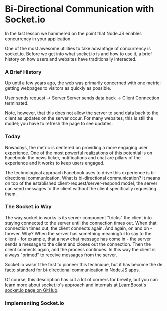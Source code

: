 Bi-Directional Communication with Socket.io
===========================================

In the last lesson we hammered on the point that Node.JS enables concurrency in
your application.

One of the most awesome utilities to take advantage of concurrency is socket.io.
Before we get into what socket.io is and how to use it, a brief history on how
users and websites have traditionally interacted.

### A Brief History

Up until a few years ago, the web was primarily concerned with one metric:
getting webpages to visitors as quickly as possible.

User sends request -> Server
Server sends data back -> Client
Connection terminated.

Note, however, that this does not allow the server to send data back to the
client as updates on the server occur. For many websites, this is still the
model; you have to refresh the page to see updates.

### Today

Nowadays, the metric is centered on providing a more engaging user experience.
One of the most powerful realizations of this potential is on Facebook: the news
ticker, notifications and chat are pillars of the experience and it works to
keep users engaged.

The technological approach Facebook uses to drive this experience is
bi-directional communication. What is bi-directional communication? It means
on top of the established client-request/server-respond model, the server can
send messages to the client without the client specifically requesting them.

### The Socket.io Way

The way socket.io works is its server component "tricks" the client into staying
connected to the server until the connection times out. When that connection
times out, the client connects again. And again, on and on - forever. Why? When
the server has something meaningful to say to the client - for example, that a
new chat message has come in - the server sends a message to the client and
closes out the connection. Then the client connects again, and the process
continues. In this way the client is always "primed" to receive messages from
the server.

Socket.io wasn't the first to pioneer this technique, but it has become the de
facto standard for bi-directional communication in Node.JS apps.

Of course, this description has cut a lot of corners for brevity, but you can
learn more about socket.io's approach and internals at [LearnBoost's socket.io
page on GitHub](https://github.com/LearnBoost/socket.io).

### Implementing Socket.io

